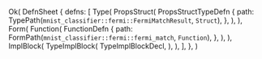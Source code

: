Ok(
    DefnSheet {
        defns: [
            Type(
                PropsStruct(
                    PropsStructTypeDefn {
                        path: TypePath(`mnist_classifier::fermi::FermiMatchResult`, `Struct`),
                    },
                ),
            ),
            Form(
                Function(
                    FunctionDefn {
                        path: FormPath(`mnist_classifier::fermi::fermi_match`, `Function`),
                    },
                ),
            ),
            ImplBlock(
                TypeImplBlock(
                    TypeImplBlockDecl,
                ),
            ),
        ],
    },
)